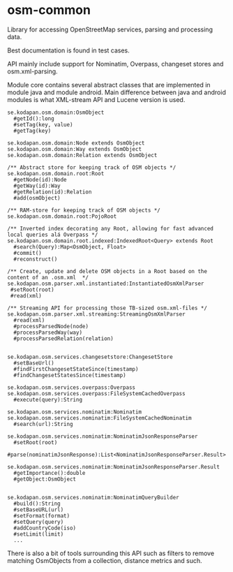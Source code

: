 osm-common
==========

Library for accessing OpenStreetMap services, parsing and processing data.

Best documentation is found in test cases.

API mainly include support for Nominatim, Overpass, changeset stores and osm.xml-parsing.

Module core contains several abstract classes that are implemented in module java and module android.
Main difference between java and android modules is what XML-stream API and Lucene version is used.

```
se.kodapan.osm.domain:OsmObject
  #getId():long
  #setTag(key, value)
  #getTag(key)

se.kodapan.osm.domain:Node extends OsmObject
se.kodapan.osm.domain:Way extends OsmObject
se.kodapan.osm.domain:Relation extends OsmObject

/** Abstract store for keeping track of OSM objects */
se.kodapan.osm.domain.root:Root
  #getNode(id):Node
  #getWay(id):Way
  #getRelation(id):Relation
  #add(osmObject)

/** RAM-store for keeping track of OSM objects */
se.kodapan.osm.domain.root:PojoRoot

/** Inverted index decorating any Root, allowing for fast advanced local queries alá Overpass */
se.kodapan.osm.domain.root.indexed:IndexedRoot<Query> extends Root
  #search(Query):Map<OsmObject, Float>
  #commit()
  #reconstruct()

/** Create, update and delete OSM objects in a Root based on the content of an .osm.xml  */
se.kodapan.osm.parser.xml.instantiated:InstantiatedOsmXmlParser
 #setRoot(root)
 #read(xml)

/** Streaming API for processing those TB-sized osm.xml-files */
se.kodapan.osm.parser.xml.streaming:StreamingOsmXmlParser
  #read(xml)
  #processParsedNode(node)
  #processParsedWay(way)
  #processParsedRelation(relation)


se.kodapan.osm.services.changesetstore:ChangesetStore
  #setBaseUrl()
  #findFirstChangesetStateSince(timestamp)
  #findChangesetStatesSince(timestamp)

se.kodapan.osm.services.overpass:Overpass
se.kodapan.osm.services.overpass:FileSystemCachedOverpass
  #execute(query):String

se.kodapan.osm.services.nominatim:Nominatim
se.kodapan.osm.services.nominatim:FileSystemCachedNominatim
  #search(url):String

se.kodapan.osm.services.nominatim:NominatimJsonResponseParser
  #setRoot(root)
  #parse(nominatimJsonResponse):List<NominatimJsonResponseParser.Result>

se.kodapan.osm.services.nominatim:NominatimJsonResponseParser.Result
  #getImportance():double
  #getObject:OsmObject


se.kodapan.osm.services.nominatim:NominatimQueryBuilder
  #build():String
  #setBaseURL(url)
  #setFormat(format)
  #setQuery(query)
  #addCountryCode(iso)
  #setLimit(limit)
  ...
```


There is also a bit of tools surrounding this API such as filters to remove matching OsmObjects from a collection,
distance metrics and such.
